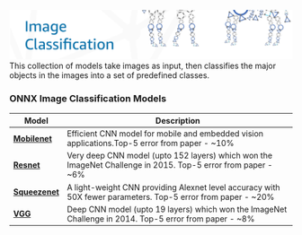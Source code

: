 ![image classification](../../images/bottom.png)
This collection of models take images as input, then classifies the major objects in the images into a set of predefined classes.

### ONNX Image Classification Models
|Model |Description |
|-|-|
|<b>[Mobilenet](../mobilenet/)</b>|Efficient CNN model for mobile and embedded vision applications.Top-5 error from paper - ~10%|
|<b>[Resnet](../resnet/)</b>|Very deep CNN model (upto 152 layers) which won the ImageNet Challenge in 2015. Top-5 error from  paper - ~6%|
|<b>[Squeezenet](../squeezenet/)</b>|A light-weight CNN providing Alexnet level accuracy with 50X fewer parameters. Top-5 error from  paper - ~20%|
|<b>[VGG](../vgg/)</b>|Deep CNN model (upto 19 layers) which won the ImageNet Challenge in 2014. Top-5 error from  paper - ~8%|
<!--
|[ONNX model]() (5 MB) [MMS archive]() [Example notebook]()&nbsp; &nbsp; &nbsp; &nbsp; &nbsp; &nbsp; &nbsp; &nbsp; &nbsp; &nbsp; &nbsp; &nbsp; &nbsp; &nbsp; &nbsp; &nbsp; &nbsp; [Reference](https://arxiv.org/abs/1602.07360) [Training notebook]() Dataset - [ILSVRC2012](http://www.image-net.org/challenges/LSVRC/2012/)|[ONNX model]() (*size*) [MMS archive]() [Example notebook]()&nbsp; &nbsp; &nbsp; &nbsp; &nbsp; &nbsp; &nbsp; &nbsp; &nbsp; &nbsp; &nbsp; &nbsp; &nbsp; &nbsp; &nbsp; &nbsp; [Reference](https://arxiv.org/abs/1409.1556) [Training notebook]() Dataset - [ILSVRC2014](http://www.image-net.org/challenges/LSVRC/2014/) |[ONNX model]() (*size*) [MMS archive]() [Example notebook]()&nbsp; &nbsp; &nbsp; &nbsp; &nbsp; &nbsp; &nbsp; &nbsp; &nbsp; &nbsp; &nbsp; &nbsp; &nbsp; &nbsp; &nbsp; &nbsp; [Reference](https://arxiv.org/abs/1512.03385) [Training notebook]() Dataset - [ILSVRC2015](http://www.image-net.org/challenges/LSVRC/2015/)
|<b>Mobilenet</b>*description*|<b>Densenet</b>*description*||
|[ONNX model]() [MMS archive]() [Example notebook]()&nbsp; &nbsp; &nbsp; &nbsp; &nbsp; &nbsp; &nbsp; &nbsp; &nbsp; &nbsp; &nbsp; &nbsp; &nbsp; &nbsp; &nbsp; &nbsp; &nbsp; [Reference](https://arxiv.org/abs/1602.07360) [Training notebook]() Dataset - [ILSVRC2012](http://www.image-net.org/challenges/LSVRC/2012/)|[ONNX model]() [MMS archive]() [Example notebook]() &nbsp; &nbsp; &nbsp; &nbsp; &nbsp; &nbsp; &nbsp; &nbsp; &nbsp; &nbsp; &nbsp; &nbsp; &nbsp; &nbsp; &nbsp; [Reference](https://arxiv.org/abs/1602.07360) [Training notebook]() Dataset - [ILSVRC2012](http://www.image-net.org/challenges/LSVRC/2012/)|
-->
